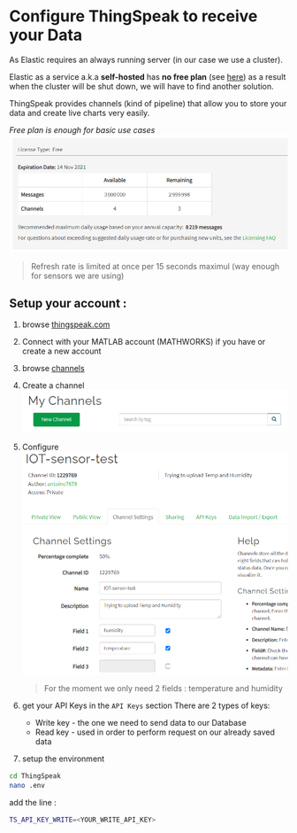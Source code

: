 # Configure ThingSpeak to receive your Data
As Elastic requires an always running server (in our case we use a cluster).

Elastic as a service a.k.a **self-hosted** has **no free plan** (see [here](https://www.elastic.co/fr/pricing/)) as a result when the cluster will be shut down, we will have to find another solution.

ThingSpeak provides channels (kind of pipeline) that allow you to store your data and create live charts very easily.

*Free plan is enough for basic use cases*
![freeplan](./free_plan.png)

> Refresh rate is limited at once per 15 seconds maximul (way enough for sensors we are using)

## Setup your account :
1. browse [thingspeak.com](https://thingspeak.com/)
1. Connect with your MATLAB account (MATHWORKS) if you have or create a new account
1. browse [channels](https://thingspeak.com/channels)
1. Create a channel
    ![channels](./channel.png)

1. Configure 
    ![config_channel](./config_channel.png)
    > For the moment we only need 2 fields : temperature and humidity

1. get your API Keys in the `API Keys` section
    There are 2 types of keys:
    - Write key - the one we need to send data to our Database
    - Read key  - used in order to perform request on our already saved data
    
1. setup the environment

```bash
cd ThingSpeak
nano .env
```
add the line :
```bash
TS_API_KEY_WRITE=<YOUR_WRITE_API_KEY>
```





    

